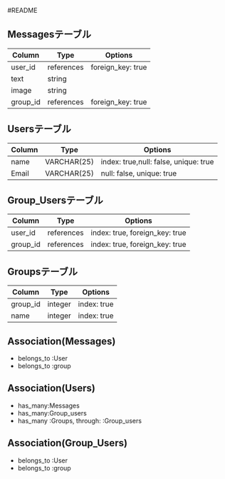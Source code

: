 #README
## Messagesテーブル
|Column|Type|Options|
|------|----|-------|
|user_id|references|foreign_key: true|
|text|string||
|image|string||
|group_id|references|foreign_key: true|


## Usersテーブル
|Column|Type|Options|
|------|----|-------|
|name|VARCHAR(25)|index: true,null: false, unique: true|
|Email|VARCHAR(25)|null: false, unique: true|


## Group_Usersテーブル
|Column|Type|Options|
|------|----|-------|
|user_id|references|index: true, foreign_key: true|
|group_id|references|index: true, foreign_key: true|


## Groupsテーブル
|Column|Type|Options|
|------|----|-------|
|group_id|integer|index: true|
|name|integer|index: true|



## Association(Messages)
- belongs_to :User
- belongs_to :group

## Association(Users)
- has_many:Messages
- has_many:Group_users
- has_many :Groups, through: :Group_users

## Association(Group_Users)
- belongs_to :User
- belongs_to :group


